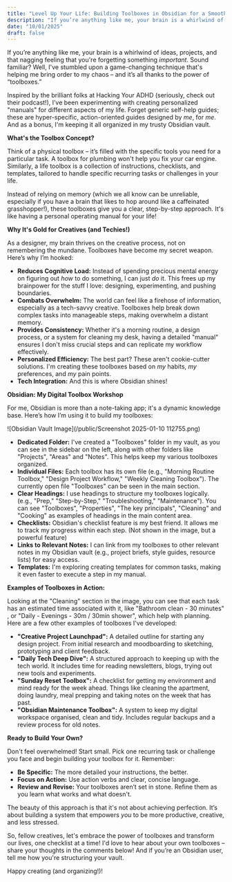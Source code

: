 ```yaml
---
title: "Level Up Your Life: Building Toolboxes in Obsidian for a Smoother, More Creative You"
description: "If you’re anything like me, your brain is a whirlwind of ideas, projects, and that nagging feeling that you're forgetting something *important*"
date: "10/01/2025"
draft: false
---
```


 If you’re anything like me, your brain is a whirlwind of ideas, projects, and that nagging feeling that you're forgetting something *important*. Sound familiar? Well, I've stumbled upon a game-changing technique that's helping me bring order to my chaos – and it’s all thanks to the power of “toolboxes.”

Inspired by the brilliant folks at Hacking Your ADHD (seriously, check out their podcast!), I’ve been experimenting with creating personalized "manuals" for different aspects of my life. Forget generic self-help guides; these are hyper-specific, action-oriented guides designed by *me*, for *me*. And as a bonus, I'm keeping it all organized in my trusty Obsidian vault.

**What's the Toolbox Concept?**

Think of a physical toolbox – it’s filled with the specific tools you need for a particular task. A toolbox for plumbing won't help you fix your car engine. Similarly, a life toolbox is a collection of instructions, checklists, and templates, tailored to handle specific recurring tasks or challenges in your life.

Instead of relying on memory (which we all know can be unreliable, especially if you have a brain that likes to hop around like a caffeinated grasshopper!), these toolboxes give you a clear, step-by-step approach. It's like having a personal operating manual for your life!

**Why It's Gold for Creatives (and Techies!)**

As a designer, my brain thrives on the creative process, not on remembering the mundane.  Toolboxes have become my secret weapon.  Here’s why I’m hooked:

*   **Reduces Cognitive Load:**  Instead of spending precious mental energy on figuring out *how* to do something, I can just *do* it. This frees up my brainpower for the stuff I love: designing, experimenting, and pushing boundaries.
*   **Combats Overwhelm:** The world can feel like a firehose of information, especially as a tech-savvy creative. Toolboxes help break down complex tasks into manageable steps, making overwhelm a distant memory.
*   **Provides Consistency:**  Whether it's a morning routine, a design process, or a system for cleaning my desk, having a detailed "manual" ensures I don't miss crucial steps and can replicate my workflow effectively.
*   **Personalized Efficiency:**  The best part? These aren't cookie-cutter solutions. I'm creating these toolboxes based on *my* habits, *my* preferences, and *my* pain points.
*   **Tech Integration:** And this is where Obsidian shines!

**Obsidian: My Digital Toolbox Workshop**

For me, Obsidian is more than a note-taking app; it's a dynamic knowledge base. Here’s how I’m using it to build my toolboxes:

![Obsidian Vault Image](/public/Screenshot 2025-01-10 112755.png)

*   **Dedicated Folder:** I've created a "Toolboxes" folder in my vault, as you can see in the sidebar on the left, along with other folders like "Projects", "Areas" and "Notes".  This helps keep my various toolboxes organized.
*   **Individual Files:** Each toolbox has its own file (e.g., "Morning Routine Toolbox," "Design Project Workflow," "Weekly Cleaning Toolbox").  The currently open file "Toolboxes" can be seen in the main section.
*   **Clear Headings:**  I use headings to structure my toolboxes logically. (e.g., "Prep," "Step-by-Step," "Troubleshooting," "Maintenance").  You can see "Toolboxes", "Properties", "The key principals", "Cleaning" and "Cooking" as examples of headings in the main content area.
*   **Checklists:**  Obsidian's checklist feature is my best friend.  It allows me to track my progress within each step. (Not shown in the image, but a powerful feature)
*   **Links to Relevant Notes:**  I can link from my toolboxes to other relevant notes in my Obsidian vault (e.g., project briefs, style guides, resource lists) for easy access.
*   **Templates:**  I'm exploring creating templates for common tasks, making it even faster to execute a step in my manual.

**Examples of Toolboxes in Action:**

Looking at the "Cleaning" section in the image, you can see that each task has an estimated time associated with it, like "Bathroom clean - 30 minutes" , or "Daily - Evenings - 30m / 30min shower", which help with planning. Here are a few other examples of toolboxes I've developed:

*   **"Creative Project Launchpad":** A detailed outline for starting any design project. From initial research and moodboarding to sketching, prototyping and client feedback.
*   **"Daily Tech Deep Dive":** A structured approach to keeping up with the tech world. It includes time for reading newsletters, blogs, trying out new tools and experiments.
*   **"Sunday Reset Toolbox":**  A checklist for getting my environment and mind ready for the week ahead. Things like cleaning the apartment, doing laundry, meal prepping and taking notes on the week that has past.
*   **"Obsidian Maintenance Toolbox":** A system to keep my digital workspace organised, clean and tidy. Includes regular backups and a review process for old notes.

**Ready to Build Your Own?**

Don't feel overwhelmed! Start small.  Pick one recurring task or challenge you face and begin building your toolbox for it. Remember:

*   **Be Specific:** The more detailed your instructions, the better.
*   **Focus on Action:** Use action verbs and clear, concise language.
*   **Review and Revise:** Your toolboxes aren’t set in stone.  Refine them as you learn what works and what doesn't.

The beauty of this approach is that it's not about achieving perfection.  It’s about building a system that empowers *you* to be more productive, creative, and less stressed.

So, fellow creatives, let's embrace the power of toolboxes and transform our lives, one checklist at a time! I'd love to hear about your own toolboxes – share your thoughts in the comments below!  And if you’re an Obsidian user, tell me how you're structuring your vault.

Happy creating (and organizing!)!